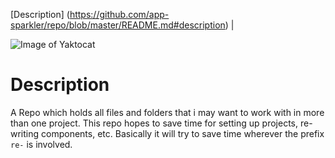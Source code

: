 [Description] (https://github.com/app-sparkler/repo/blob/master/README.md#description) | 

![Image of Yaktocat](https://octodex.github.com/images/yaktocat.png)

# Description

A Repo which holds all files and folders that i may want to work with in more than one project.  This repo hopes to save time for setting up projects, re-writing components, etc.  Basically it will try to save time wherever the prefix `re-` is involved.
